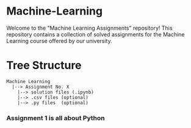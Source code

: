 # Machine-Learning
Welcome to the "Machine Learning Assignments" repository! This repository contains a collection of solved assignments for the Machine Learning course offered by our university. 

# Tree Structure
```
Machine Learning
  |--> Assignment No. X
    |--> solution files (.ipynb)
    |--> .csv files (optional)
    |--> .py files  (optional)
```

### Assignment 1 is all about Python
      
